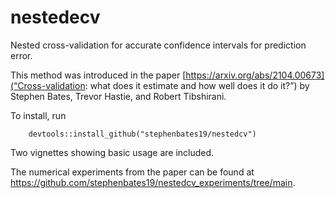 # nestedecv
Nested cross-validation for accurate confidence intervals for prediction error.

This method was introduced in the paper
[https://arxiv.org/abs/2104.00673](“Cross-validation: what does it estimate and how well does it do it?”)
by Stephen Bates, Trevor Hastie, and Robert Tibshirani.

To install, run
```
	devtools::install_github("stephenbates19/nestedcv")
```

Two vignettes showing basic usage are included.

The numerical experiments from the paper can be found at 
<https://github.com/stephenbates19/nestedcv_experiments/tree/main>.
